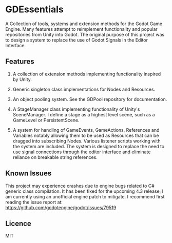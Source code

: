 GDEssentials
=================
A Collection of tools, systems and extension methods for the Godot Game Engine. Many features attempt to reimplement functionality and popular repositories from Unity into Godot. The original purpose of this project was to design a system to replace the use of Godot Signals in the Editor Interface.

Features
----
1. A collection of extension methods implementing functionality inspired by Unity.

2. Generic singleton class implementations for Nodes and Resources.

3. An object pooling system. See the GDPool repository for documentation.

4. A StageManager class implementing functionality of Unity's SceneManager. I define a stage as a highest level scene, such as a GameLevel or PersistentScene.

5. A system for handling of GameEvents, GameActions, References and Variables notably allowing them to be used as Resources that can be dragged into subscribing Nodes. Various listener scripts working with the system are included. The system is designed to replace the need to use signal connections through the editor interface and eliminate reliance on breakable string references.

Known Issues
----
This project may experience crashes due to engine bugs related to C# generic class compilation. It has been fixed for the upcoming 4.3 release; I am currently using an unofficial engine patch to mitigate. I recommend first reading the issue report at:
https://github.com/godotengine/godot/issues/79519

Licence
---
MIT
